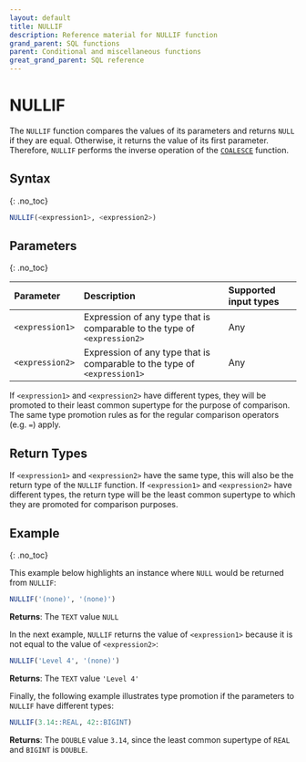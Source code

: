 ```yaml
---
layout: default
title: NULLIF
description: Reference material for NULLIF function
grand_parent: SQL functions
parent: Conditional and miscellaneous functions
great_grand_parent: SQL reference
---
```


# NULLIF

The `NULLIF` function compares the values of its parameters and returns `NULL` if they are equal. Otherwise, it returns the value of its first parameter. 
Therefore, `NULLIF` performs the inverse operation of the [`COALESCE`](./coalesce.md) function.

## Syntax
{: .no_toc}

```sql
NULLIF(<expression1>, <expression2>)
```

## Parameters 
{: .no_toc}

| Parameter | Description |Supported input types | 
| :-------- | :---------- |:---------|
| `<expression1>` | Expression of any type that is comparable to the type of `<expression2>` | Any | 
| `<expression2>` | Expression of any type that is comparable to the type of `<expression1>` | Any | 

If `<expression1>` and `<expression2>` have different types, they will be promoted to their least common supertype for the purpose of comparison. The same type promotion rules as for the regular comparison operators (e.g. `=`) apply.

## Return Types 

If `<expression1>` and `<expression2>` have the same type, this will also be the return type of the `NULLIF` function. 
If `<expression1>` and `<expression2>` have different types, the return type will be the least common supertype to which they are promoted for comparison purposes. 

## Example
{: .no_toc}

This example below highlights an instance where `NULL` would be returned from `NULLIF`: 

```sql
NULLIF('(none)', '(none)')
```

**Returns**: The `TEXT` value `NULL`

In the next example, `NULLIF` returns the value of `<expression1>` because it is not equal to the value of `<expression2>`: 

```sql
NULLIF('Level 4', '(none)')
```

**Returns**: The `TEXT` value `'Level 4'`

Finally, the following example illustrates type promotion if the parameters to `NULLIF` have different types:

```sql
NULLIF(3.14::REAL, 42::BIGINT)
```

**Returns**: The `DOUBLE` value `3.14`, since the least common supertype of `REAL` and `BIGINT` is `DOUBLE`.
